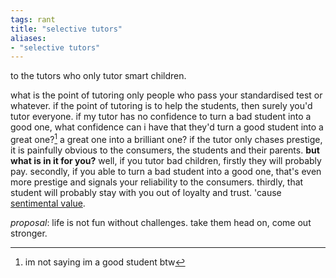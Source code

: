 ```yaml
---
tags: rant
title: "selective tutors"
aliases:
- "selective tutors"
---
```


to the tutors who only tutor smart children.

what is the point of tutoring only people who pass your standardised test or whatever. if the point of tutoring is to help the students, then surely you'd tutor everyone. if my tutor has no confidence to turn a bad student into a good one, what confidence can i have that they'd turn a good student into a great one?[^1] a great one into a brilliant one? if the tutor only chases prestige, it is painfully obvious to the consumers, the students and their parents. **but what is in it for you?** well, if you tutor bad children, firstly they will probably pay. secondly, if you able to turn a bad student into a good one, that's even more prestige and signals your reliability to the consumers. thirdly, that student will probably stay with you out of loyalty and trust. 'cause [sentimental value](sentimentalValue).

*proposal*: life is not fun without challenges. take them head on, come out stronger.

[^1]: im not saying im a good student btw